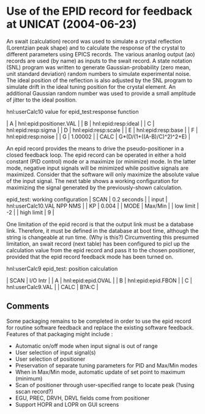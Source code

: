 Use of the EPID record for feedback at UNICAT (2004-06-23)
==========================================================  
An swait (calculation) record was used to simulate a crystal reflection (Lorentzian peak shape) and to calculate the response of the crystal to different parameters using EPICS records. The various ananlog output (ao) records are used (by name) as inputs to the swait record. A state notation (SNL) program was written to generate Gaussian-probability (zero mean, unit standard deviation) random numbers to simulate experimental noise. The ideal position of the reflection is also adjusted by the SNL program to simulate drift in the ideal tuning position for the crystal element. An additional Gaussian random number was used to provide a small amplitude of jitter to the ideal position.   

hnl:userCalc10 value for epid\_test:response function 

| A | hnl:epid:positioner.VAL | 
| B | hnl:epid:resp:ideal | 
| C | hnl:epid:resp:sigma | 
| D | hnl:epid:resp:scale | 
| E | hnl:epid:resp:base | 
| F | hnl:epid:resp:noise |
| G | 1.00002 |
| CALC | G\*(D/(1+((A-B)/C)^2)^2+E) |  

An epid record provides the means to drive the pseudo-positioner in a closed feedback loop. The epid record can be operated in either a hold constant (PID control) mode or a maximize (or minimize) mode. In the latter mode, negative input signals will be minimized while positive signals are maximized. Consider that the software will only maximize the absolute value of the input signal. The next table shows a working configuration for maximizing the signal generated by the previously-shown calculation.   

epid\_test: working configuration 
| SCAN | 0.2 seconds | 
| input | hnl:userCalc10.VAL NPP NMS | 
| KP | 0.004 | 
| MODE | Max/Min |
| low limit | -2 |
| high limit | 9 |

One limitation of the epid record is that the output link must be a database link. Therefore, it must be defined in the database at boot time, although the string is changeable at run time. (Why is this?) Circumventing this presumed limitation, an swait record (next table) has been configured to picl up the calculation value from the epid record and pass it to the chosen positioner, provided that the epid record feedback mode has been turned on.   

hnl:userCalc9    epid\_test: position calculation 

| SCAN | I/O Intr |
| A | hnl:epid:epid.OVAL |
| B | hnl:epid:epid.FBON |
| C | hnl:userCalc9.VAL |
| CALC | B?A:C |  

Comments 
--------  

Some packaging remains to be completed in order to use the epid record for routine software feedback and replace the existing software feedback. Features of that packaging might include :  
- Automatic on/off mode when input signal is out of range 
- User selection of input signal(s) 
- User selection of positioner 
- Preservation of separate tuning parameters for PID and Max/Min modes 
- When in Max/Min mode, automatic update of set point to maximum (minimum) 
- Scan of positioner through user-specified range to locate peak (?using sscan record?) 
- EGU, PREC, DRVH, DRVL fields come from positioner 
- Support HOPR and LOPR on GUI screens    


